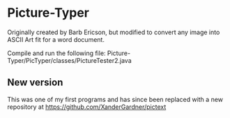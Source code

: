 # Picture-Typer
Originally created by Barb Ericson, but modified to convert any image into ASCII Art fit for a word document.

Compile and run the following file:
Picture-Typer/PicTyper/classes/PictureTester2.java

## New version
This was one of my first programs and has since been replaced with a new repository at https://github.com/XanderGardner/pictext
